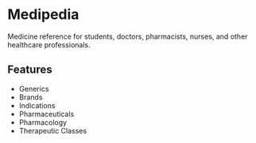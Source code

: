 # Medipedia

Medicine reference for students, doctors, pharmacists, nurses, and other healthcare professionals.

## Features

- Generics
- Brands
- Indications
- Pharmaceuticals
- Pharmacology
- Therapeutic Classes
